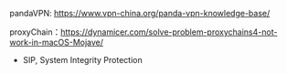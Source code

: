 

pandaVPN: https://www.vpn-china.org/panda-vpn-knowledge-base/

proxyChain：https://dynamicer.com/solve-problem-proxychains4-not-work-in-macOS-Mojave/

- SIP, System Integrity Protection